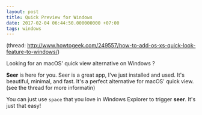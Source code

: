 ```yaml
---
layout: post
title: Quick Preview for Windows
date: 2017-02-04 06:44:50.000000000 +07:00
tags: windows
---
```

(thread: http://www.howtogeek.com/249557/how-to-add-os-xs-quick-look-feature-to-windows/)

Looking for an macOS' quick view alternative on Windows ? 

**Seer** is here for you. Seer is a great app, I've just installed and used. It's beautiful, minimal, and fast. It's a perfect alternative for macOS' quick view. (see the thread for more informatin)

You can just use `space` that you love in Windows Explorer to trigger **seer**. It's just that easy!
